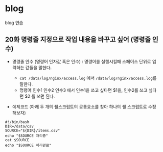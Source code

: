 # blog
blog 연습

## 20화 명령줄 지정으로 작업 내용을 바꾸고 싶어 (명령줄 인수)

* 명령줄 인수 (명령어 인자값 혹은 인수) : 명령어를 실행시킬때 스페이스 단위로 입력하는 값들을 말한다.
  - ```cat /data/log/nginx/access.log``` 에서 ```/data/log/nginx/access.log```를 말한다.
  - 명령어 인수1 인수2 인수3 에서 인수1을 쓰고 싶다면 $1을, 인수2를 쓰고 싶다면 $2 를 쓰면 된다.

* 예제코드 (아래 두 개의 쉘스크립트의 공통요소를 찾아 하나의 쉘 스크립트로 수정해보자)

```
#!/bin/bash
DIR=/data/csv
SOURCE="${DIR}/items.csv"
echo "$SOURCE 처리중"
cat $SOURCE
echo "$SOURCE 처리완료"
```
